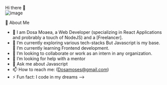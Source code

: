 Hi there 👋
<br>
![image](https://user-images.githubusercontent.com/87131020/195508292-2b88b65f-44e7-449c-9409-e3dad0e074fa.png)
<br>

🚀 About Me

- 🔭  I am Dosa Moaea, a Web Developer (specializing in React Applications and probrably a touch of NodeJS) and a [Freelancer]. 
- 🔭 I’m currently exploring various tech-stacks But Javascript is my base.  
  🌱 I’m currently learning Frontend development.
- 👯 I’m looking to collaborate or work as an intern in any organization.
- 🤔 I’m looking for help with a mentor
- 💬 Ask me about Javascript
- 📫 How to reach me: (Dosamoses@gmail.com)
- ⚡ Fun fact: I code in my dreams
-->
